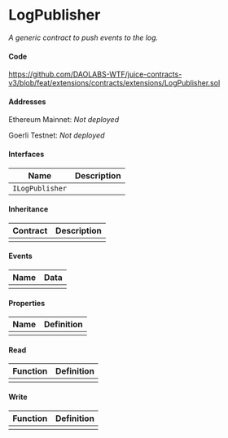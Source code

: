 # LogPublisher

*A generic contract to push events to the log.*

#### Code

https://github.com/DAOLABS-WTF/juice-contracts-v3/blob/feat/extensions/contracts/extensions/LogPublisher.sol

#### Addresses

Ethereum Mainnet: *Not deployed*

Goerli Testnet: *Not deployed*

#### Interfaces

|Name|Description|
|-|-|
|`ILogPublisher`||

#### Inheritance

|Contract|Description|
|-|-|
|||

#### Events

|Name|Data|
|-|-|
|||

#### Properties

|Name|Definition|
|-|-|
|||

#### Read

|Function|Definition|
|-|-|
|||

#### Write

|Function|Definition|
|-|-|
|||
